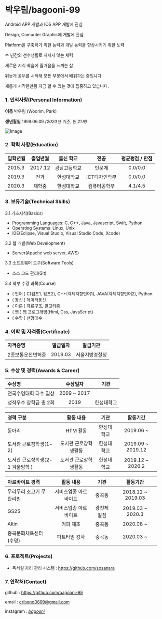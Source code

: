 # 박우림/bagooni-99

Android APP 개발과 IOS APP 개발에 관심

Design, Computer Graphic에 개발에 관심

Platform을 구축하기 위한 능력과 개발 능력을 향상시키기 위한 노력

수 년간의 선수생활로 지치지 않는 체력

새로운 지식 학습에 즐거움을 느끼는 삶


뒤늦게 공부를 시작해 모든 부분에서 배워가는 중입니다.  

새롭게 시작한만큼 지금 할 수 있는 것에 집중하고 있습니다.



### 1. 인적사항(Personal Information)  
  **이름**  박우림 (Woorim, Park)
  
  **생년월일** 1999.06.09 _(2020년 기준, 만 21세)_
  
  
  ![Image](https://github.com/bagooni-99/hello-me/blob/cv/media/abcd.jpg)















### 2. 학력 사항(Education)  
| 입학년월 | 졸업년월 | 출신 학교 | 전공 | 평균평점 / 만점 | 
| :---         |     :---:      |        :---:   |    :---:      | :---:       |  
| 2015.3 | 2017.12 | 광남고등학교 | 인문계  | 0.0/0.0 |
| 2019.3 | 전과 | 한성대학교 | ICT디자인학부 | 0.0/0.0 |
| 2020.3 | 재학중 | 한성대학교 | 컴퓨터공학부 | 4.1/4.5 |

### 3. 보유기술(Technical Skills)

3.1  기초지식(Basics)
* Programming Languages: C, C++, Java, Javascript, Swift, Python
* Operating Systems: Linux, Unix
* IDE(Eclipse, Visual Studio, Visual Studio Code, Xcode)


3.2 웹 개발(Web Development)
* Server(Apache web server, AWS)


3.3 소프트웨어 도구(Software Tools)
* 소스 코드 관리(Git)


3.4 학부 수강 과목(Course)
* ( 언어 ) C(컴프1, 컴프2), C++(객체지향언어1), JAVA(객체지향언어2), Python
* ( 통신 ) 데이터통신 
* ( 이론 ) 자료구조, 알고리즘
* ( 웹 ) 웹 프로그래밍(Html, Css, JavaScript)
* ( 수학 ) 선형대수



### 4. 어학 및 자격증(Certificate)
| 자격증명 | 발급일자  | 발급기관|
| :---         |     :---:      |         :---:    |
| 2종보통운전면허증 | 2019.03 | 서울지방경찰청 | 



### 5. 수상 및 경력(Awards & Career)
| 수상명 | 수상일자 | 기관 |
| :---         |     :---:      |         :---:    |
| 전국수영대회 다수 입상  | 2009 ~ 2017 | |
| 성적우수 장학금 총 2회  | 2019 | 한성대학교  |


| 경력 구분 | 활동 내용 | 기관 |활동기간 |
| :---         |     :---:      |        :---:   |    :---:      | 
| 동아리 | HTM 활동 | 한성대학교 |2019.06 ~   |
| 도서관 근로장학생(1-2) | 도서관 근로장학생활동 | 한성대학교 |2019.09 ~ 2019.12  |
| 도서관 근로장학생(2-1 겨울방학 ) | 도서관 근로장학생활동 | 한성대학교 |2019.12 ~ 2020.2  |


| 아르바이트 경력 | 활동 내용 | 기관 |활동기간 |
| :---         |     :---:      |        :---:   |    :---:      | 
| 무리무리 소고기 무한리필 | 서비스업종 아르바이트 | 중곡동 | 2018.12 ~ 2019.03  |
| GS25 | 서비스업종 아르바이트 | 광진제일점 |2019.03 ~ 2020.3  |
| Altin | 커피 제조 | 중곡동  |2020.08 ~   |
| 중곡문화체육센터(수영) | 파트타임 강사 | 중곡동  |2020.03 ~   |



### 6. 프로젝트(Projects)
* 독서실 자리 관리 시스템 : https://github.com/sosanara



### 7. 연락처(Contact)
github : https://github.com/bagooni-99

email : cribono0609@gmail.com

instagram  : [_bagooni_](https://www.instagram.com/_bagooni_/)
